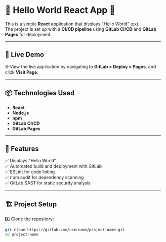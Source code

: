 # 🌟 Hello World React App 🌟

This is a simple **React** application that displays "Hello World" text.  
The project is set up with a **CI/CD pipeline** using **GitLab CI/CD** and **GitLab Pages** for deployment.

---

## 🚀 Live Demo
🌐 View the live application by navigating to **GitLab > Deploy > Pages**, and click **Visit Page**.

---

## 📦 Technologies Used
- **React**
- **Node.js**
- **npm**
- **GitLab CI/CD**
- **GitLab Pages**

---

## 📄 Features
✅ Displays "Hello World"  
✅ Automated build and deployment with GitLab  
✅ ESLint for code linting  
✅ npm audit for dependency scanning  
✅ GitLab SAST for static security analysis  

---

## 🏗️ Project Setup

1️⃣ Clone the repository:
```bash
git clone https://gitlab.com/username/project-name.git
cd project-name
